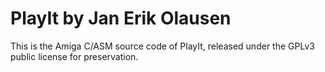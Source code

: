 # PlayIt by Jan Erik Olausen

This is the Amiga C/ASM source code of PlayIt, released under the GPLv3 public license for preservation.